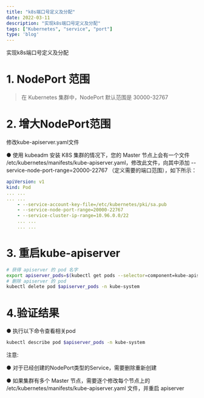 ```yaml
---
title: "k8s端口号定义及分配"
date: 2022-03-11
description: "实现k8s端口号定义及分配"
tags: ["Kubernetes", "service", "port"]
type: 'blog'
---
```


实现k8s端口号定义及分配

<!--more-->

# 1. NodePort 范围
> 在 Kubernetes 集群中，NodePort 默认范围是 30000-32767

# 2. 增大NodePort范围
修改kube-apiserver.yaml文件

● 使用 kubeadm 安装 K8S 集群的情况下，您的 Master 节点上会有一个文件 /etc/kubernetes/manifests/kube-apiserver.yaml，修改此文件，向其中添加 --service-node-port-range=20000-22767 （定义需要的端口范围），如下所示：
```yaml
apiVersion: v1
kind: Pod
... ...
... ...
    - --service-account-key-file=/etc/kubernetes/pki/sa.pub
    - --service-node-port-range=20000-22767
    - --service-cluster-ip-range=10.96.0.0/22
    ... ...
    ... ...
```
# 3. 重启kube-apiserver
```bash
# 获得 apiserver 的 pod 名字
export apiserver_pods=$(kubectl get pods --selector=component=kube-apiserver -n kube-system --output=jsonpath={.items..metadata.name})
# 删除 apiserver 的 pod
kubectl delete pod $apiserver_pods -n kube-system
```
# 4.验证结果
● 执行以下命令查看相关pod
```bash
kubectl describe pod $apiserver_pods -n kube-system
```
注意:

● 对于已经创建的NodePort类型的Service，需要删除重新创建

● 如果集群有多个 Master 节点，需要逐个修改每个节点上的 /etc/kubernetes/manifests/kube-apiserver.yaml 文件，并重启 apiserver
